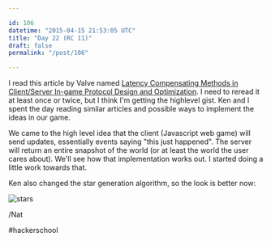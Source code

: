 ```yaml
---

id: 106
datetime: "2015-04-15 21:53:05 UTC"
title: "Day 22 (RC 11)"
draft: false
permalink: "/post/106"

---
```


I read this article by Valve named [Latency Compensating Methods in Client/Server In-game Protocol Design and Optimization](https://developer.valvesoftware.com/wiki/Latency_Compensating_Methods_in_Client/Server_In-game_Protocol_Design_and_Optimization). I need to reread it at least once or twice, but I think I'm getting the highlevel gist. Ken and I spent the day reading similar articles and possible ways to implement the ideas in our game.

We came to the high level idea that the client (Javascript web game) will send updates, essentially events saying "this just happened". The server will return an entire snapshot of the world (or at least the world the user cares about). We'll see how that implementation works out. I started doing a little work towards that.

Ken also changed the star generation algorithm, so the look is better now:

![stars](https://s3.amazonaws.com/f.cl.ly/items/1X2n0p1d3T3I3d3h2k1B/Screen%Shot%-04-15%at%.07%png)

/Nat 

#hackerschool


